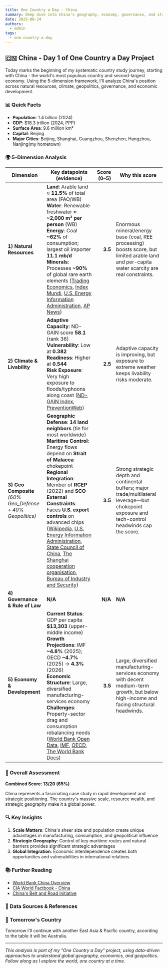 ```yaml
---
title: One Country a Day - China
summary: Deep dive into China's geography, economy, governance, and strategic position using the 5-dimension framework
date: 2025-08-24
authors:
  - admin
tags:
  - one-country-a-day
---
```


## 🇨🇳 China - Day 1 of One Country a Day Project

Today marks the beginning of my systematic country study journey, starting with China - the world's most populous country and second-largest economy. Using the 5-dimension framework, I'll analyze China's position across natural resources, climate, geopolitics, governance, and economic development.

### 📊 Quick Facts
- **Population**: 1.4 billion (2024)
- **GDP**: $18.3 trillion (2024, PPP)
- **Surface Area**: 9.6 million km²
- **Capital**: Beijing
- **Major Cities**: Beijing, Shanghai, Guangzhou, Shenzhen, Hangzhou, Nanjing(my hometown)

### 🌍 5-Dimension Analysis

| Dimension                                                   | Key datapoints (evidence)                                                                                                                                                                                                                                                                                                                                                                                                            | Score (0–5) | Why this score                                                                                                                                      |
| ----------------------------------------------------------- | ------------------------------------------------------------------------------------------------------------------------------------------------------------------------------------------------------------------------------------------------------------------------------------------------------------------------------------------------------------------------------------------------------------------------------------ | ----------: | --------------------------------------------------------------------------------------------------------------------------------------------------- |
| **1) Natural Resources**                                    | **Land**: Arable land ≈ **11.5%** of total area (FAO/WB)<br>**Water**: Renewable freshwater ≈ **\~2,000 m³ per person** (WB)<br>**Energy**: Coal **\~62%** of consumption; largest oil importer **11.1 mb/d**<br>**Minerals**: Processes **\~90%** of global rare earth elements ([Trading Economics][1], [Index Mundi][2], [U.S. Energy Information Administration][3], [AP News][4]) |     **3.5** | Enormous mineral/energy base (coal, REE processing) boosts score, but limited arable land and per-capita water scarcity are real constraints.       |
| **2) Climate & Livability**                                 | **Adaptive Capacity**: ND-GAIN score **58.1** (rank 36)<br>**Vulnerability**: Low at **0.382**<br>**Readiness**: Higher at **0.544**<br>**Risk Exposure**: Very high exposure to floods/typhoons along coast ([ND-GAIN Index][5], [PreventionWeb][6])                                                                                                                                                                                                     |     **2.5** | Adaptive capacity is improving, but exposure to extreme weather keeps livability risks moderate.                                                    |
| **3) Geo Composite** *(60% Geo\_Defense + 40% Geopolitics)* | **Geographic Defense**: **14 land neighbors** (tie for most worldwide)<br>**Maritime Control**: Energy flows depend on **Strait of Malacca** chokepoint<br>**Regional Integration**: Member of **RCEP** (2022) and **SCO**<br>**External Constraints**: Faces **U.S. export controls** on advanced chips ([Wikipedia][7], [U.S. Energy Information Administration][8], [State Council of China][9], [The Shanghai cooperation organisation][10], [Bureau of Industry and Security][11])            |     **3.5** | Strong strategic depth and continental buffers; major trade/multilateral leverage—but chokepoint exposure and tech-control headwinds cap the score. |
| **4) Governance & Rule of Law**                             |                                                                                                                                   **N/A**        |     **N/A** | **N/A**                      |
| **5) Economy & Development**                                | **Current Status**: GDP per capita **\$13,303** (upper-middle income)<br>**Growth Projections**: IMF **\~4.8%** (2025); OECD **\~4.7%** (2025) → **4.3%** (2026)<br>**Economic Structure**: Large, diversified manufacturing-services economy<br>**Challenges**: Property-sector drag and consumption rebalancing needs ([World Bank Open Data][12], [IMF][13], [OECD][14], [The World Bank Docs][15])                                                                                            |     **3.5** | Large, diversified manufacturing-services economy with decent medium-term growth, but below high-income and facing structural headwinds.            |

### 🎯 Overall Assessment

**Combined Score: 13/20 (65%)**

China represents a fascinating case study in rapid development and strategic positioning. The country's massive scale, resource wealth, and strategic geography make it a global power.

### 🔍 Key Insights

1. **Scale Matters**: China's sheer size and population create unique advantages in manufacturing, consumption, and geopolitical influence
2. **Strategic Geography**: Control of key maritime routes and natural barriers provides significant strategic advantages
3. **Global Integration**: Economic interdependence creates both opportunities and vulnerabilities in international relations

### 📚 Further Reading

- [World Bank China Overview](https://www.worldbank.org/en/country/china)
- [CIA World Factbook - China](https://www.cia.gov/the-world-factbook/countries/china/)
- [China's Belt and Road Initiative](https://www.beltroad-initiative.com/)

### 🔗 Data Sources & References

[1]: https://tradingeconomics.com/china/arable-land-percent-of-land-area-wb-data.html?utm_source=chatgpt.com "Arable Land (% Of Land Area) - China - Trading Economics"
[2]: https://www.indexmundi.com/facts/china/indicator/ER.H2O.INTR.PC?utm_source=chatgpt.com "China - Renewable internal freshwater resources per ..."
[3]: https://www.eia.gov/international/content/analysis/countries_long/China/?utm_source=chatgpt.com "Table 1. China energy indicators, 2023"
[4]: https://apnews.com/article/dbaaf84b6863e34975ec341cf3ac1d3a?utm_source=chatgpt.com "What to know about China's new regulations on rare earths"
[5]: https://gain-new.crc.nd.edu/country/china?utm_source=chatgpt.com "China | ND-GAIN Index"
[6]: https://www.preventionweb.net/publication/world-risk-report-2023-focus-diversity?utm_source=chatgpt.com "World Risk Report 2023: Focus: Diversity"
[7]: https://en.wikipedia.org/wiki/Borders_of_China?utm_source=chatgpt.com "Borders of China"
[8]: https://www.eia.gov/todayinenergy/detail.php?id=32452&utm_source=chatgpt.com "The Strait of Malacca, a key oil trade chokepoint, links ..."
[9]: https://english.www.gov.cn/statecouncil/ministries/202111/04/content_WS61836e1ec6d0df57f98e4832.html?utm_source=chatgpt.com "RCEP to take effect on Jan 1, 2022"
[10]: https://eng.sectsco.org/?utm_source=chatgpt.com "The Shanghai cooperation organisation"
[11]: https://www.bis.gov/media/documents/2023.1.25-updated-faqs-oct-7-advanced-computing-semiconductor-manufacturing-equipment-rule.pdf?utm_source=chatgpt.com "Certain Advanced Computing and Semiconductor ..."
[12]: https://data.worldbank.org/indicator/NY.GDP.PCAP.CD?utm_source=chatgpt.com "GDP per capita (current US$)"
[13]: https://www.imf.org/en/Countries/CHN?utm_source=chatgpt.com "People's Republic of China and the IMF"
[14]: https://www.oecd.org/en/publications/2025/06/oecd-economic-outlook-volume-2025-issue-1_1fd979a8/full-report/china_bb7827bc.html?utm_source=chatgpt.com "OECD Economic Outlook, Volume 2025 Issue 1: China"
[15]: https://thedocs.worldbank.org/en/doc/8ae5ce818673952a85fee1ee57c3e933-0070012025/original/CEU-June-2025-EN.pdf?utm_source=chatgpt.com "China Economic Update (June 2025)"

### 🚀 Tomorrow's Country

Tomorrow I'll continue with another East Asia & Pacific country, according to the table it will be Australia.

---

*This analysis is part of my "One Country a Day" project, using data-driven approaches to understand global geography, economics, and geopolitics. Follow along as I explore the world, one country at a time.*
